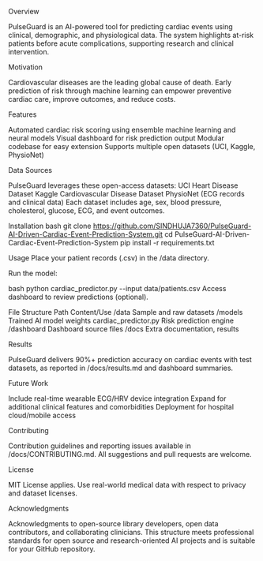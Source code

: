 Overview

PulseGuard is an AI-powered tool for predicting cardiac events using clinical, demographic, and physiological data. The system highlights at-risk patients before acute complications, supporting research and clinical intervention.

Motivation

Cardiovascular diseases are the leading global cause of death. Early prediction of risk through machine learning can empower preventive cardiac care, improve outcomes, and reduce costs.

Features

Automated cardiac risk scoring using ensemble machine learning and neural models
Visual dashboard for risk prediction output
Modular codebase for easy extension
Supports multiple open datasets (UCI, Kaggle, PhysioNet)

Data Sources

PulseGuard leverages these open-access datasets:
UCI Heart Disease Dataset
Kaggle Cardiovascular Disease Dataset
PhysioNet (ECG records and clinical data)
Each dataset includes age, sex, blood pressure, cholesterol, glucose, ECG, and event outcomes.

Installation
bash
git clone https://github.com/SINDHUJA7360/PulseGuard-AI-Driven-Cardiac-Event-Prediction-System.git
cd PulseGuard-AI-Driven-Cardiac-Event-Prediction-System
pip install -r requirements.txt

Usage
Place your patient records (.csv) in the /data directory.

Run the model:

bash
python cardiac_predictor.py --input data/patients.csv
Access dashboard to review predictions (optional).

File Structure
Path	Content/Use
/data	Sample and raw datasets
/models	Trained AI model weights
cardiac_predictor.py	Risk prediction engine
/dashboard	Dashboard source files
/docs	Extra documentation, results

Results

PulseGuard delivers 90%+ prediction accuracy on cardiac events with test datasets, as reported in /docs/results.md and dashboard summaries.

Future Work

Include real-time wearable ECG/HRV device integration
Expand for additional clinical features and comorbidities
Deployment for hospital cloud/mobile access

Contributing

Contribution guidelines and reporting issues available in /docs/CONTRIBUTING.md. All suggestions and pull requests are welcome.

License

MIT License applies. Use real-world medical data with respect to privacy and dataset licenses.

Acknowledgments

Acknowledgments to open-source library developers, open data contributors, and collaborating clinicians.
This structure meets professional standards for open source and research-oriented AI projects and is suitable for your GitHub repository.




